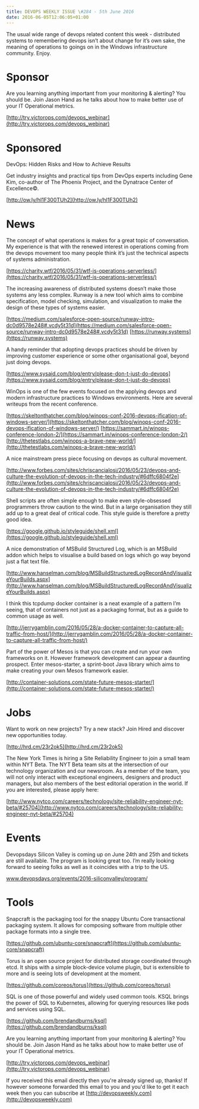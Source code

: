 ```yaml
---
title: DEVOPS WEEKLY ISSUE \#284 - 5th June 2016 
date: 2016-06-05T12:06:05+01:00
---
```


The usual wide range of devops related content this week - distributed systems to remembering devops isn’t about change for it’s own sake, the meaning of operations to goings on in the Windows infrastructure community. Enjoy.


Sponsor
======

Are you learning anything important from your monitoring & alerting? You should be. Join Jason Hand as he talks about how to make better use of your IT Operational metrics.

[http://try.victorops.com/devops_webinar](http://try.victorops.com/devops_webinar)


Sponsored
========

DevOps: Hidden Risks and How to Achieve Results

Get industry insights and practical tips from DevOps experts including Gene Kim, co-author of The Phoenix Project, and the Dynatrace Center of Excellence©.

[http://ow.ly/hI1F300TUh2](http://ow.ly/hI1F300TUh2)


News
====

The concept of what operations is makes for a great topic of conversation. My experience is that with the renewed interest in operations coming from the devops movement too many people think it’s just the technical aspects of systems administration.

[https://charity.wtf/2016/05/31/wtf-is-operations-serverless/](https://charity.wtf/2016/05/31/wtf-is-operations-serverless/)


The increasing awareness of distributed systems doesn’t make those systems any less complex. Runway is a new tool which aims to combine specification, model checking, simulation, and visualization to make the design of these types of systems easier.

[https://medium.com/salesforce-open-source/runway-intro-dc0d9578e248#.vcdy5t31d](https://medium.com/salesforce-open-source/runway-intro-dc0d9578e248#.vcdy5t31d)
[https://runway.systems](https://runway.systems)


A handy reminder that adopting devops practices should be driven by improving customer experience or some other organisational goal, beyond just doing devops.

[https://www.sysaid.com/blog/entry/please-don-t-just-do-devops](https://www.sysaid.com/blog/entry/please-don-t-just-do-devops)


WinOps is one of the few events focused on the applying devops and modern infrastructure practices to Windows environments. Here are several writeups from the recent conference.

[https://skeltonthatcher.com/blog/winops-conf-2016-devops-ification-of-windows-server/](https://skeltonthatcher.com/blog/winops-conf-2016-devops-ification-of-windows-server/)
[https://sammart.in/winops-conference-london-2/](https://sammart.in/winops-conference-london-2/)
[http://thetestlabs.com/winops-a-brave-new-world/](http://thetestlabs.com/winops-a-brave-new-world/)


A nice mainstream press piece focusing on devops as cultural movement.

[http://www.forbes.com/sites/chriscancialosi/2016/05/23/devops-and-culture-the-evolution-of-devops-in-the-tech-industry/#6dffc6804f2e](http://www.forbes.com/sites/chriscancialosi/2016/05/23/devops-and-culture-the-evolution-of-devops-in-the-tech-industry/#6dffc6804f2e)


Shell scripts are often simple enough to make even style-obsessed programmers throw caution to the wind. But in a large organisation they still add up to a great deal of critical code. This style guide is therefore a pretty good idea.

[https://google.github.io/styleguide/shell.xml](https://google.github.io/styleguide/shell.xml)


A nice demonstration of MSBuild Structured Log, which is an MSBuild addon which helps to visualise a build based on logs which go way beyond just a flat text file.

[http://www.hanselman.com/blog/MSBuildStructuredLogRecordAndVisualizeYourBuilds.aspx](http://www.hanselman.com/blog/MSBuildStructuredLogRecordAndVisualizeYourBuilds.aspx)


I think this tcpdump docker container is a neat example of a pattern I’m seeing, that of containers not just as a packaging format, but as a guide to common usage as well.

[http://jerrygamblin.com/2016/05/28/a-docker-container-to-capture-all-traffic-from-host/](http://jerrygamblin.com/2016/05/28/a-docker-container-to-capture-all-traffic-from-host/)


Part of the power of Mesos is that you can create and run your own frameworks on it. However framework development can appear a daunting prospect. Enter mesos-starter, a sprint-boot Java library which aims to make creating your own Mesos framework easier.

[http://container-solutions.com/state-future-mesos-starter/](http://container-solutions.com/state-future-mesos-starter/)


Jobs
====

Want to work on new projects? Try a new stack? Join Hired and discover new opportunities today.

[http://hrd.cm/23r2ok5](http://hrd.cm/23r2ok5)


The New York Times is hiring a Site Reliability Engineer to join a small team within NYT Beta. The NYT Beta team sits at the intersection of our technology organization and our newsroom. As a member of the team, you will not only interact with exceptional engineers, designers and product managers, but also members of the best editorial operation in the world. If you are interested, please apply here:

[http://www.nytco.com/careers/technology/site-reliability-engineer-nyt-beta/#25704](http://www.nytco.com/careers/technology/site-reliability-engineer-nyt-beta/#25704)


Events
======

Devopsdays Silicon Valley is coming up on June 24th and 25th and tickets are still available. The program is looking great too. I’m really looking forward to seeing folks as well as it coincides with a trip to the US.

www.devopsdays.org/events/2016-siliconvalley/program/


Tools
=====

Snapcraft is the packaging tool for the snappy Ubuntu Core transactional packaging system. It allows for composing software from multiple other package formats into a single tree.

[https://github.com/ubuntu-core/snapcraft](https://github.com/ubuntu-core/snapcraft)


Torus is an open source project for distributed storage coordinated through etcd. It ships with a simple block-device volume plugin, but is extensible to more and is seeing lots of development at the moment.

[https://github.com/coreos/torus](https://github.com/coreos/torus)


SQL is one of those powerful and widely used common tools. KSQL brings the power of SQL to Kubernetes, allowing for querying resources like pods and services using SQL.

[https://github.com/brendandburns/ksql](https://github.com/brendandburns/ksql)


Are you learning anything important from your monitoring & alerting? You should be. Join Jason Hand as he talks about how to make better use of your IT Operational metrics.

[http://try.victorops.com/devops_webinar](http://try.victorops.com/devops_webinar)


If you received this email directly then you're already signed up, thanks! If however someone forwarded this email to you and you'd like to get it each week then you can subscribe at [http://devopsweekly.com](http://devopsweekly.com)

